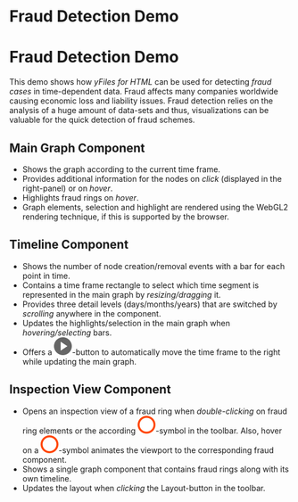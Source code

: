 <!--
 //////////////////////////////////////////////////////////////////////////////
 // @license
 // This file is part of yFiles for HTML 2.6.0.4.
 // Use is subject to license terms.
 //
 // Copyright (c) 2000-2024 by yWorks GmbH, Vor dem Kreuzberg 28,
 // 72070 Tuebingen, Germany. All rights reserved.
 //
 //////////////////////////////////////////////////////////////////////////////
-->
# Fraud Detection Demo

# Fraud Detection Demo

This demo shows how _yFiles for HTML_ can be used for detecting _fraud cases_ in time-dependent data. Fraud affects many companies worldwide causing economic loss and liability issues. Fraud detection relies on the analysis of a huge amount of data-sets and thus, visualizations can be valuable for the quick detection of fraud schemes.

## Main Graph Component

- Shows the graph according to the current time frame.
- Provides additional information for the nodes on _click_ (displayed in the right-panel) or on _hover_.
- Highlights fraud rings on _hover_.
- Graph elements, selection and highlight are rendered using the WebGL2 rendering technique, if this is supported by the browser.

## Timeline Component

- Shows the number of node creation/removal events with a bar for each point in time.
- Contains a time frame rectangle to select which time segment is represented in the main graph by _resizing/dragging_ it.
- Provides three detail levels (days/months/years) that are switched by _scrolling_ anywhere in the component.
- Updates the highlights/selection in the main graph when _hovering/selecting_ bars.
- Offers a ![play](timeline/icons/play.svg)\-button to automatically move the time frame to the right while updating the main graph.

## Inspection View Component

- Opens an inspection view of a fraud ring when _double-clicking_ on fraud ring elements or the according ![fraud warning](resources/icons/fraud-warning.svg)\-symbol in the toolbar. Also, hover on a ![fraud warning](resources/icons/fraud-warning.svg)\-symbol animates the viewport to the corresponding fraud component.
- Shows a single graph component that contains fraud rings along with its own timeline.
- Updates the layout when _clicking_ the Layout-button in the toolbar.
